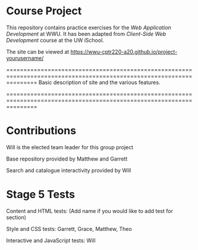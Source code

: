 # Course Project

This repository contains practice exercises for the _Web Application Development_ at WWU.
It has been adapted from _Client-Side Web Development_ course at the UW iSchool.

The site can be viewed at <https://wwu-cptr220-a20.github.io/project-yourusername/>

=====================================================================================================================
Basic description of site and the various features.

=====================================================================================================================
# Contributions
Will is the elected team leader for this group project

Base repository provided by Matthew and Garrett

Search and catalogue interactivity provided by Will

# Stage 5 Tests

Content and HTML tests: (Add name if you would like to add test for section)

Style and CSS tests: Garrett, Grace, Matthew, Theo

Interactive and JavaScript tests: Will


